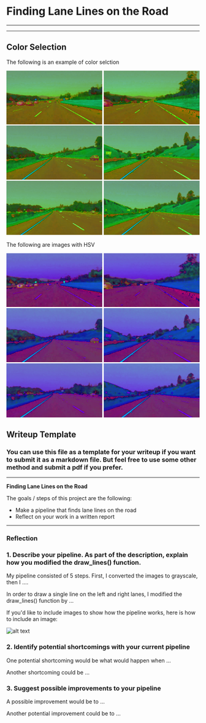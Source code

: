 # **Finding Lane Lines on the Road**

---

[//]: # (Image References)

[image1]: ./examples/grayscale.jpg "Grayscale"
[hls1]: ./test_images_output/solidWhiteCurve_hls.jpg "solidWhiteCurve HLS"
[hls2]: ./test_images_output/solidWhiteRight_hls.jpg "solidWhiteRight HLS"
[hls3]: ./test_images_output/solidYellowCurve_hls.jpg "solidYellowCurve HLS"
[hls4]: ./test_images_output/solidYellowCurve2_hls.jpg "solidYellowCurve2 HLS"
[hls5]: ./test_images_output/solidYellowLeft_hls.jpg "solidYellowLeft HLS"
[hls6]: ./test_images_output/whiteCarLaneSwitch_hls.jpg "whiteCarLaneSwitch HLS"

---
## Color Selection

The following is an example of color selction

<img src="./test_images_output/solidWhiteCurve_hls.jpg" width="250" />
<img src="./test_images_output/solidWhiteRight_hls.jpg" width="250" />
<img src="./test_images_output/solidYellowCurve_hls.jpg" width="250" />
<img src="./test_images_output/solidYellowCurve2_hls.jpg" width="250" />
<img src="./test_images_output/solidYellowLeft_hls.jpg" width="250" />
<img src="./test_images_output/whiteCarLaneSwitch_hls.jpg" width="250" />

The following are images with HSV

<img src="./test_images_output/solidWhiteCurve_hsv.jpg" width="250" />
<img src="./test_images_output/solidWhiteRight_hsv.jpg" width="250" />
<img src="./test_images_output/solidYellowCurve_hsv.jpg" width="250" />
<img src="./test_images_output/solidYellowCurve2_hsv.jpg" width="250" />
<img src="./test_images_output/solidYellowLeft_hsv.jpg" width="250" />
<img src="./test_images_output/whiteCarLaneSwitch_hsv.jpg" width="250" />




## Writeup Template

### You can use this file as a template for your writeup if you want to submit it as a markdown file. But feel free to use some other method and submit a pdf if you prefer.

---

**Finding Lane Lines on the Road**

The goals / steps of this project are the following:
* Make a pipeline that finds lane lines on the road
* Reflect on your work in a written report


---

### Reflection

### 1. Describe your pipeline. As part of the description, explain how you modified the draw_lines() function.

My pipeline consisted of 5 steps. First, I converted the images to grayscale, then I ....

In order to draw a single line on the left and right lanes, I modified the draw_lines() function by ...

If you'd like to include images to show how the pipeline works, here is how to include an image:

![alt text][image1]


### 2. Identify potential shortcomings with your current pipeline


One potential shortcoming would be what would happen when ...

Another shortcoming could be ...


### 3. Suggest possible improvements to your pipeline

A possible improvement would be to ...

Another potential improvement could be to ...
